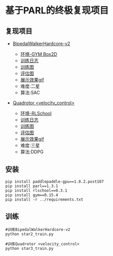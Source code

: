 # 基于PARL的终极复现项目
## 复现项目 ##
- [BipedalWalkerHardcore-v2](https://github.com/RonaldJEN/PaddlePaddle_RL_Class/blob/master/Game_Reproduction/star2_train.py)
    + [环境-GYM Box2D](https://github.com/openai/gym/tree/07e0c98f8e8e18c5197fab7ff74635f5b0cb2662/gym/envs/box2d)
    + [训练日志](https://github.com/RonaldJEN/PaddlePaddle_RL_Class/blob/master/Game_Reproduction/train_log/star2_train/log.log)
    + [训练图](https://github.com/RonaldJEN/PaddlePaddle_RL_Class/blob/master/Game_Reproduction/train_log/star2_train/train_pic.png)
    + [评估图](https://github.com/RonaldJEN/PaddlePaddle_RL_Class/blob/master/Game_Reproduction/train_log/star2_train/eval_pic.png)
    + [展示效果gif](https://github.com/RonaldJEN/PaddlePaddle_RL_Class/blob/master/Game_Reproduction/train_log/star2_train/2_star.gif)
    + 难度:二星
    + 算法:SAC

- [Quadrotor <velocity_control>](https://github.com/RonaldJEN/PaddlePaddle_RL_Class/blob/master/Game_Reproduction/star3_train.py)
    + [环境-RLSchool](https://github.com/PaddlePaddle/RLSchool/tree/master/rlschool/quadrotor)
    + [训练日志](https://github.com/RonaldJEN/PaddlePaddle_RL_Class/blob/master/Game_Reproduction/train_log/star3_train/log.log)
    + [训练图](https://github.com/RonaldJEN/PaddlePaddle_RL_Class/blob/master/Game_Reproduction/train_log/star3_train/train_pic.png)
    + [评估图](https://github.com/RonaldJEN/PaddlePaddle_RL_Class/blob/master/Game_Reproduction/train_log/star3_train/eval_pic.png)
    + [展示效果gif](https://github.com/RonaldJEN/PaddlePaddle_RL_Class/blob/master/Game_Reproduction/train_log/star3_train/3_star.gif)
    + 难度:三星
    + 算法:DDPG
## 安装 ##
```
pip install paddlepaddle-gpu==1.8.2.post107
pip install parl==1.3.1
pip install rlschool==0.3.1 
pip install gym==0.15.4
pip install -r ../requirements.txt
```
## 训练 ##
```
#训练BipedalWalkerHardcore-v2
python star2_train.py

#训练Quadrotor <velocity_control>
python star3_train.py
```


